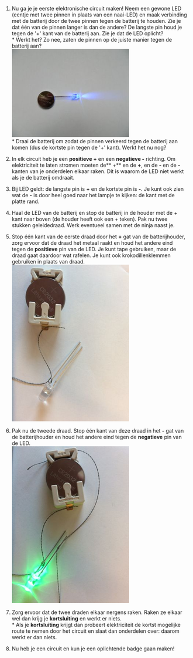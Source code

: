1. Nu ga je je eerste elektronische circuit maken! Neem een gewone LED \(eentje met twee pinnen in plaats van een naai-LED\) en maak verbinding met de batterij door de twee pinnen tegen de batterij te houden. Zie je dat één van de pinnen langer is dan de andere? De langste pin houd je tegen de '+' kant van de batterij aan. Zie je dat de LED oplicht?  
   \* Werkt het? Zo nee, zaten de pinnen op de juiste manier tegen de batterij aan?  
   ![](/assets/DSCN1117.JPG)  
   \* Draai de batterij om zodat de pinnen verkeerd tegen de batterij aan komen \(dus de kortste pin tegen de '+' kant\). Werkt het nu nog?

2. In elk circuit heb je een **positieve +** en een **negatieve -** richting. Om elektriciteit te laten stromen moeten de** +** en de **+**, en de **-** en de **-** kanten van je onderdelen elkaar raken. Dit is waarom de LED niet werkt als je de batterij omdraait.

3. Bij LED geldt: de langste pin is **+** en de kortste pin is **-**. Je kunt ook zien wat de **-** is door heel goed naar het lampje te kijken: de kant met de platte rand.

4. Haal de LED van de batterij en stop de batterij in de houder met de + kant naar boven \(de houder heeft ook een + teken\). Pak nu twee stukken geleidedraad. Werk eventueel samen met de ninja naast je.

5. Stop één kant van de eerste draad door het **+** gat van de batterijhouder, zorg ervoor dat de draad het metaal raakt en houd het andere eind tegen de **positieve** pin van de LED. Je kunt tape gebruiken, maar de draad gaat daardoor wat rafelen. Je kunt ook krokodillenklemmen gebruiken in plaats van draad.  
   ![](/assets/IMG_5280.JPG)

6. Pak nu de tweede draad. Stop één kant van deze draad in het **-** gat van de batterijhouder en houd het andere eind tegen de **negatieve** pin van de LED.  
   ![](/assets/IMG_5281.JPG)

7. Zorg ervoor dat de twee draden elkaar nergens raken. Raken ze elkaar wel dan krijg je **kortsluiting** en werkt er niets.  
   \* Als je **kortsluiting** krijgt dan probeert elektriciteit de kortst mogelijke route te nemen door het circuit en slaat dan onderdelen over: daarom werkt er dan niets.

8. Nu heb je een circuit en kun je een oplichtende badge gaan maken!



